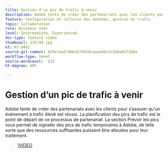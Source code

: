 ```yaml
---
title: Gestion d’un pic de trafic à venir
description: Adobe tente de créer des partenariats avec les clients pour s’assurer qu’un événement à trafic élevé est réussi. La planification des pics de trafic est le point de départ de ce processus de partenariat. La section Prévoir les pics vous permet de signaler des pics de trafic temporaires à Adobe, de telle sorte que des ressources suffisantes puissent être allouées pour leur traitement.
feature: Configuration et collecte des données, gestion du trafic
topic: Collaboration
role: Business User
level: Intermediate, Experienced
doc-type: feature video
thumbnail: 335744.jpg
kt: KT-8462
source-git-commit: 824efaa2f806a578839caaaed0c5c5dda8173b9a
workflow-type: tm+mt
source-wordcount: '111'
ht-degree: 40%

---
```



# Gestion d’un pic de trafic à venir

Adobe tente de créer des partenariats avec les clients pour s’assurer qu’un événement à trafic élevé est réussi. La planification des pics de trafic est le point de départ de ce processus de partenariat. La section Prévoir les pics vous permet de signaler des pics de trafic temporaires à Adobe, de telle sorte que des ressources suffisantes puissent être allouées pour leur traitement.


>[!VIDEO](https://video.tv.adobe.com/v/335744/?quality=12&learn=on)